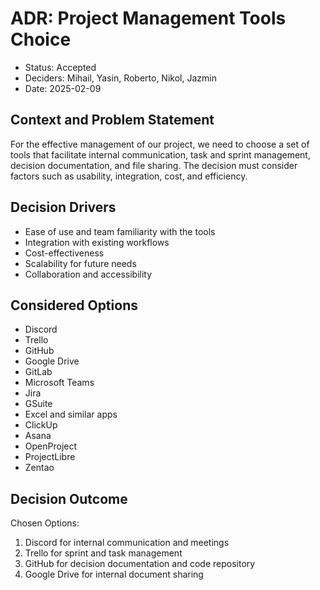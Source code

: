 # ADR: Project Management Tools Choice

* Status: Accepted
* Deciders: Mihail, Yasin, Roberto, Nikol, Jazmin
* Date: 2025-02-09

## Context and Problem Statement

For the effective management of our project, we need to choose a set of tools that facilitate internal communication, task and sprint management, decision documentation, and file sharing. The decision must consider factors such as usability, integration, cost, and efficiency.

## Decision Drivers

* Ease of use and team familiarity with the tools
* Integration with existing workflows
* Cost-effectiveness
* Scalability for future needs
* Collaboration and accessibility

## Considered Options

* Discord 
* Trello 
* GitHub 
* Google Drive 
* GitLab
* Microsoft Teams
* Jira
* GSuite
* Excel and similar apps
* ClickUp
* Asana
* OpenProject
* ProjectLibre
* Zentao

## Decision Outcome
Chosen Options:

1. Discord for internal communication and meetings
2. Trello for sprint and task management
3. GitHub for decision documentation and code repository
4. Google Drive for internal document sharing
